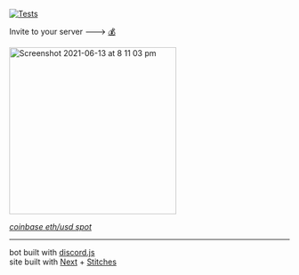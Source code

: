 [![Tests](https://github.com/hjoelh/Eth-Price-Bot/actions/workflows/tests.yml/badge.svg)](https://github.com/hjoelh/Eth-Price-Bot/actions/workflows/tests.yml)

Invite to your server ---> [💰](https://discord.com/oauth2/authorize?client_id=736610809597264032&permissions=0&scope=bot)

[<img width="300" alt="Screenshot 2021-06-13 at 8 11 03 pm" src="https://user-images.githubusercontent.com/68335961/121819157-8808eb00-cc83-11eb-85c8-2636a7a5c084.png">](https://discord.com/oauth2/authorize?client_id=736610809597264032&permissions=0&scope=bot)

[*coinbase eth/usd spot*](https://developers.coinbase.com/api/v2#prices)

---

bot built with [discord.js](https://discord.js.org/#/)  
site built with [Next](https://nextjs.org) + [Stitches](https://stitches.dev)
